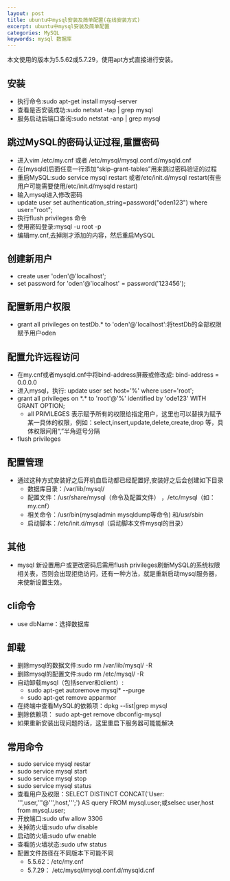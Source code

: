```yaml
---
layout: post
title: ubuntu中mysql安装及简单配置(在线安装方式)
excerpt: ubuntu中mysql安装及简单配置
categories: MySQL
keywords: mysql 数据库
---
```

本文使用的版本为5.5.62或5.7.29，使用apt方式直接进行安装。
## 安装
- 执行命令:sudo apt-get install mysql-server
- 查看是否安装成功:sudo netstat -tap | grep mysql
- 服务启动后端口查询:sudo netstat -anp | grep mysql

## 跳过MySQL的密码认证过程,重置密码
- 进入vim /etc/my.cnf 或者 /etc/mysql/mysql.conf.d/mysqld.cnf
- 在[mysqld]后面任意一行添加“skip-grant-tables”用来跳过密码验证的过程
- 重启MySQL:sudo service mysql restart 或者/etc/init.d/mysql restart(有些用户可能需要使用/etc/init.d/mysqld restart)
- 输入mysql进入修改密码
- update user set authentication_string=password("oden123") where user="root";
- 执行flush privileges 命令
- 使用密码登录:mysql -u root -p
- 编辑my.cnf,去掉刚才添加的内容，然后重启MySQL

## 创建新用户
- create user 'oden'@'localhost';
- set password for 'oden'@'localhost' = password('123456');

## 配置新用户权限
- grant all privileges on testDb.* to 'oden'@'localhost':将testDb的全部权限赋予用户oden

## 配置允许远程访问
- 在my.cnf或者mysqld.cnf中将bind-address屏蔽或修改成: bind-address = 0.0.0.0
- 进入mysql，执行: update user set host='%' where user='root';
- grant all privileges on \*.\* to 'root'@'%' identified by 'ode123' WITH GRANT OPTION;
	- all PRIVILEGES 表示赋予所有的权限给指定用户，这里也可以替换为赋予某一具体的权限，例如：select,insert,update,delete,create,drop 等，具体权限间用“,”半角逗号分隔
- flush privileges

## 配置管理
- 通过这种方式安装好之后开机自启动都已经配置好,安装好之后会创建如下目录
	- 数据库目录：/var/lib/mysql/
	- 配置文件：/usr/share/mysql（命令及配置文件） ，/etc/mysql（如：my.cnf）
	- 相关命令：/usr/bin(mysqladmin mysqldump等命令) 和/usr/sbin
	- 启动脚本：/etc/init.d/mysql（启动脚本文件mysql的目录）

## 其他
- mysql 新设置用户或更改密码后需用flush privileges刷新MySQL的系统权限相关表，否则会出现拒绝访问，还有一种方法，就是重新启动mysql服务器，来使新设置生效。

## cli命令
- use dbName：选择数据库

## 卸载
- 删除mysql的数据文件:sudo rm /var/lib/mysql/ -R
- 删除mysql的配置文件:sudo rm /etc/mysql/ -R
- 自动卸载mysql（包括server和client）:
    - sudo apt-get autoremove mysql* --purge
    - sudo apt-get remove apparmor
- 在终端中查看MySQL的依赖项：dpkg --list|grep mysql
- 删除依赖项： sudo apt-get remove dbconfig-mysql
- 如果重新安装出现问题的话，这里重启下服务器可能能解决
## 常用命令
- sudo service mysql restar
- sudo service mysql start
- sudo service mysql stop
- sudo service mysql status
- 查看用户及权限：SELECT DISTINCT CONCAT('User: ''',user,'''@''',host,''';') AS query FROM mysql.user;或selsec user,host from mysql.user;
- 开放端口:sudo ufw allow 3306
- 关掉防火墙:sudo ufw disable
- 启动防火墙:sudo ufw enable
- 查看防火墙状态:sudo ufw status
- 配置文件路径在不同版本下可能不同
	- 5.5.62：/etc/my.cnf
	- 5.7.29： /etc/mysql/mysql.conf.d/mysqld.cnf
